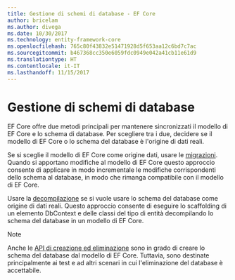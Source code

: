 ```yaml
---
title: Gestione di schemi di database - EF Core
author: bricelam
ms.author: divega
ms.date: 10/30/2017
ms.technology: entity-framework-core
ms.openlocfilehash: 765c80f43832e51471928d5f653aa12c6bd7c7ac
ms.sourcegitcommit: b467368cc350e6059fdc0949e042a41cb11e61d9
ms.translationtype: HT
ms.contentlocale: it-IT
ms.lasthandoff: 11/15/2017
---
```

# <a name="managing-database-schemas"></a>Gestione di schemi di database
EF Core offre due metodi principali per mantenere sincronizzati il modello di EF Core e lo schema di database. Per scegliere tra i due, decidere se il modello di EF Core o lo schema del database è l'origine di dati reali.

Se si sceglie il modello di EF Core come origine dati, usare le [migrazioni][1]. Quando si apportano modifiche al modello di EF Core questo approccio consente di applicare in modo incrementale le modifiche corrispondenti dello schema al database, in modo che rimanga compatibile con il modello di EF Core.

Usare la [decompilazione][2] se si vuole usare lo schema del database come origine di dati reali. Questo approccio consente di eseguire lo scaffolding di un elemento DbContext e delle classi del tipo di entità decompilando lo schema del database in un modello di EF Core.

> [!NOTE]
> Anche le [API di creazione ed eliminazione][3] sono in grado di creare lo schema del database dal modello di EF Core. Tuttavia, sono destinate principalmente ai test e ad altri scenari in cui l'eliminazione del database è accettabile.


  [1]: migrations/index.md
  [2]: scaffolding.md
  [3]: ensure-created.md
